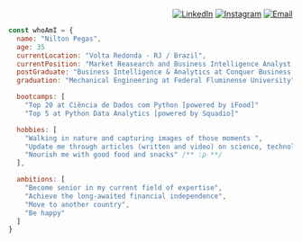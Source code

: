 <div align="right">

[![LinkedIn](https://img.shields.io/badge/LinkedIn-%230077B5.svg?logo=linkedin&logoColor=white)](https://www.linkedin.com/in/niltonpegass)
[![Instagram](https://img.shields.io/badge/Instagram-%23E4405F.svg?logo=Instagram&logoColor=white)](https://instagram.com/niltonpegass)
[![Email](https://img.shields.io/badge/gmail-%23E4405F.svg?logo=Gmail&logoColor=white)](mailto:niltonm.pegas@gmail.com)<p></p>

</div>

```javascript
const whoAmI = {
  name: "Nilton Pegas",
  age: 35
  currentLocation: "Volta Redonda - RJ / Brazil",
  currentPosition: "Market Reasearch and Business Intelligence Analyst at OFS Group"
  postGraduate: "Business Intelligence & Analytics at Conquer Business School",
  graduation: "Mechanical Engineering at Federal Fluminense University"

  bootcamps: [
    "Top 20 at Ciência de Dados com Python [powered by iFood]"
    "Top 5 at Python Data Analytics [powered by Squadio]"

  hobbies: [
    "Walking in nature and capturing images of those moments ",
    "Update me through articles (written and video) on science, technology and politics",
    "Nourish me with good food and snacks" /** :p **/
  ],

  ambitions: [
    "Become senior in my current field of expertise",
    "Achieve the long-awaited financial independence",
    "Move to another country",
    "Be happy"
  ]
}
